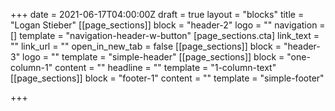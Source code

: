 +++
date = 2021-06-17T04:00:00Z
draft = true
layout = "blocks"
title = "Logan Stieber"
[[page_sections]]
block = "header-2"
logo = ""
navigation = []
template = "navigation-header-w-button"
[page_sections.cta]
link_text = ""
link_url = ""
open_in_new_tab = false
[[page_sections]]
block = "header-3"
logo = ""
template = "simple-header"
[[page_sections]]
block = "one-column-1"
content = ""
headline = ""
template = "1-column-text"
[[page_sections]]
block = "footer-1"
content = ""
template = "simple-footer"

+++
